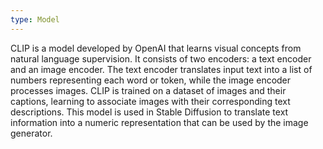 ```yaml
---
type: Model
---
```


CLIP is a model developed by OpenAI that learns visual concepts from natural language supervision. It consists of two encoders: a text encoder and an image encoder. The text encoder translates input text into a list of numbers representing each word or token, while the image encoder processes images. CLIP is trained on a dataset of images and their captions, learning to associate images with their corresponding text descriptions. This model is used in Stable Diffusion to translate text information into a numeric representation that can be used by the image generator.
